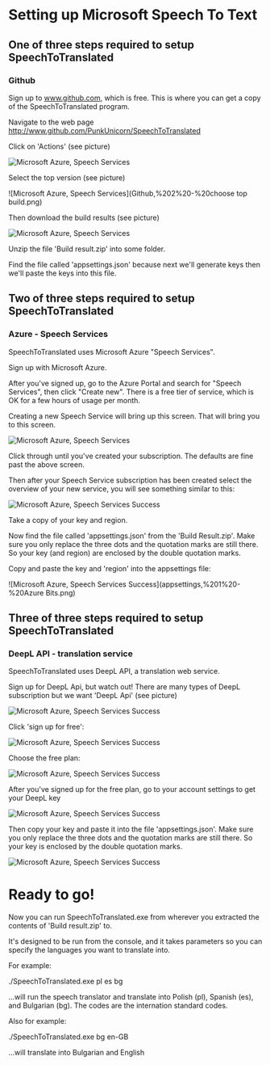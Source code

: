 # Setting up Microsoft Speech To Text

## One of three steps required to setup SpeechToTranslated

### Github

Sign up to www.github.com, which is free. This is where you can get a copy of the SpeechToTranslated program.

Navigate to the web page http://www.github.com/PunkUnicorn/SpeechToTranslated

Click on 'Actions' (see picture)

![Microsoft Azure, Speech Services](Github,%201%20-%20actions.png)

Select the top version (see picture)

![Microsoft Azure, Speech Services](Github,%202%20-%20choose top build.png)

Then download the build results (see picture)

![Microsoft Azure, Speech Services](Github,%203%20-%20download.png)

Unzip the file 'Build result.zip' into some folder.

Find the file called 'appsettings.json' because next we'll generate keys then we'll paste the keys into this file.


## Two of three steps required to setup SpeechToTranslated

### Azure - Speech Services

SpeechToTranslated uses Microsoft Azure "Speech Services".

Sign up with Microsoft Azure.

After you've signed up, go to the Azure Portal and search for "Speech Services", then click "Create new". There is a free tier of service, which is OK for a few hours of usage per month.

Creating a new Speech Service will bring up this screen. That will bring you to this screen. 

![Microsoft Azure, Speech Services](Azure%20Speech%20Services.png)

Click through until you've created your subscription. The defaults are fine past the above screen.

Then after your Speech Service subscription has been created select the overview of your new service, you will see something similar to this:

![Microsoft Azure, Speech Services Success](Azure%20Speech%20Services,%20Success.png)

Take a copy of your key and region.

Now find the file called 'appsettings.json' from the 'Build Result.zip'. Make sure you only replace the three dots and the quotation marks are still there. So your key (and region) are enclosed by the double quotation marks.

Copy and paste the key and 'region' into the appsettings file:

![Microsoft Azure, Speech Services Success](appsettings,%201%20-%20Azure Bits.png)


## Three of three steps required to setup SpeechToTranslated

### DeepL API - translation service

SpeechToTranslated uses DeepL API, a translation web service.

Sign up for DeepL Api, but watch out! There are many types of DeepL subscription but we want 'DeepL Api' (see picture)

![Microsoft Azure, Speech Services Success](DeepL%20API,%201.png)

Click 'sign up for free':

![Microsoft Azure, Speech Services Success](DeepL%20API,%202%20-%20sign%20up%20for%20free.png)

Choose the free plan:

![Microsoft Azure, Speech Services Success](DeepL%20API,%203%20-%20free%20plan.png)

After you've signed up for the free plan, go to your account settings to get your DeepL key

![Microsoft Azure, Speech Services Success](DeepL%20API,%204%20-%20account.png)

Then copy your key and paste it into the file 'appsettings.json'. Make sure you only replace the three dots and the quotation marks are still there. So your key is enclosed by the double quotation marks.

![Microsoft Azure, Speech Services Success](DeepL%20API,%205%20-%20key.png)


# Ready to go!

Now you can run SpeechToTranslated.exe from wherever you extracted the contents of 'Build result.zip' to.

It's designed to be run from the console, and it takes parameters so you can specify the languages you want to translate into.

For example:

./SpeechToTranslated.exe pl es bg

...will run the speech translator and translate into Polish (pl), Spanish (es), and Bulgarian (bg). The codes are the internation standard codes.

Also for example:

./SpeechToTranslated.exe bg en-GB

...will translate into Bulgarian and English
